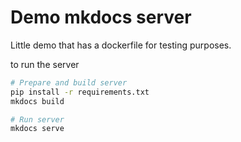 # Demo mkdocs server

Little demo that has a dockerfile for testing purposes.

to run the server

```bash
# Prepare and build server
pip install -r requirements.txt
mkdocs build

# Run server
mkdocs serve
```
